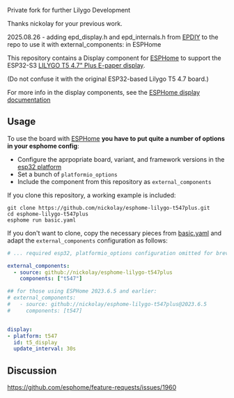 Private fork for further Lilygo Development

Thanks nickolay for your previous work.


2025.08.26 - adding epd_display.h and epd_internals.h from [EPDIY](https://github.com/vroland/epdiy) to the repo to use it with external_components: in ESPHome

This repository contains a Display component for [ESPHome](https://esphome.io/)
to support the ESP32-S3 [LILYGO T5 4.7" Plus E-paper display](https://www.lilygo.cc/products/t5-4-7-inch-e-paper-v2-3).

(Do not confuse it with the original ESP32-based Lilygo T5 4.7 board.)

For more info in the display components, see the [ESPHome display documentation](https://esphome.io/#display-components)

## Usage

To use the board with [ESPHome](https://esphome.io/) **you have to put quite a
number of options in your esphome config**:
* Configure the aprpopriate board, variant, and framework versions in the
[esp32 platform](https://esphome.io/components/esp32.html)
* Set a bunch of `platformio_options`
* Include the component from this repository as `external_components` 

If you clone this repository, a working example is included:

    git clone https://github.com/nickolay/esphome-lilygo-t547plus.git
    cd esphome-lilygo-t547plus
    esphome run basic.yaml

If you don't want to clone, copy the necessary pieces from [basic.yaml](./basic.yaml)
and adapt the `external_components` configuration as follows:

```yaml
# ... required esp32, platformio_options configuration omitted for brevity ...

external_components:
  - source: github://nickolay/esphome-lilygo-t547plus
    components: ["t547"]

## for those using ESPHome 2023.6.5 and earlier:
# external_components:
#   - source: github://nickolay/esphome-lilygo-t547plus@2023.6.5
#     components: [t547]


display:
- platform: t547
  id: t5_display
  update_interval: 30s
```

## Discussion

https://github.com/esphome/feature-requests/issues/1960
